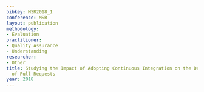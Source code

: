 ```yaml
---
bibkey: MSR2018_1
conference: MSR
layout: publication
methodology:
- Evaluation
practitioner:
- Quality Assurance
- Understanding
researcher:
- Other
title: Studying the Impact of Adopting Continuous Integration on the Delivery Time
  of Pull Requests
year: 2018
---
```

